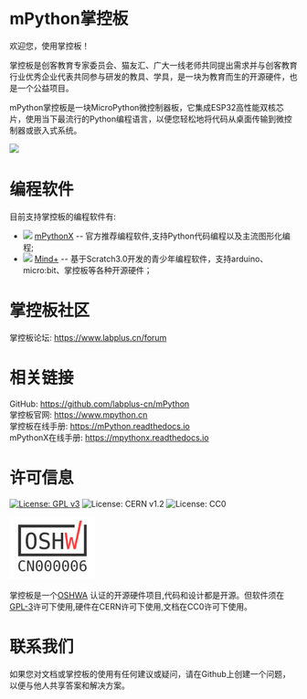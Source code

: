 # mPython掌控板

欢迎您，使用掌控板！

掌控板是创客教育专家委员会、猫友汇、广大一线老师共同提出需求并与创客教育行业优秀企业代表共同参与研发的教具、学具，是一块为教育而生的开源硬件，也是一个公益项目。

mPython掌控板是一块MicroPython微控制器板，它集成ESP32高性能双核芯片，使用当下最流行的Python编程语言，以便您轻松地将代码从桌面传输到微控制器或嵌入式系统。

![](https://github.com/labplus-cn/mPython/blob/master/docs/images/掌控-立1.png)  

# 编程软件

目前支持掌控板的编程软件有:

- <img src="http://wiki.labplus.cn/images/2/2d/MPythonX.png"  width="30" />  [mPythonX](https://www.mpython.cn/mPython/software) -- 官方推荐编程软件,支持Python代码编程以及主流图形化编程;
- <img src="http://wiki.dfrobot.com.cn/images/thumb/c/ca/Mind%2B_logo.png/128px-Mind%2B_logo.png"  width="30" />  [Mind+](http://mindplus.cc/) -- 基于Scratch3.0开发的青少年编程软件，支持arduino、micro:bit、掌控板等各种开源硬件；


# 掌控板社区

掌控板论坛: https://www.labplus.cn/forum


# 相关链接

GitHub: https://github.com/labplus-cn/mPython         <br/>
掌控板官网: https://www.mpython.cn                      <br/>
掌控板在线手册: https://mPython.readthedocs.io          <br/>
mPythonX在线手册: https://mpythonx.readthedocs.io         <br/>

# 许可信息

[![License: GPL v3](https://img.shields.io/badge/License-GPL%20v3-blue.svg)](https://www.gnu.org/licenses/gpl-3.0)
![License: CERN v1.2](https://img.shields.io/badge/License-CERN%20v1.2-lightgrey.svg)
![License: CC0](https://img.shields.io/badge/License-CC0-blue.svg)

<a href="https://certification.oshwa.org/cn000006.html"><img src="docs/images/OSHW_mark_CN000006.png"  width="150" style="margin: 0px" /></a>

掌控板是一个[OSHWA](https://certification.oshwa.org/license-agreement.html) 认证的开源硬件项目,代码和设计都是开源。但软件须在[GPL-3](http://www.gnu.org/licenses/gpl.html)许可下使用,硬件在CERN许可下使用,文档在CC0许可下使用。


# 联系我们

如果您对文档或掌控板的使用有任何建议或疑问，请在Github上创建一个问题，以便与他人共享答案和解决方案。
